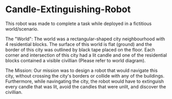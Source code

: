 # Candle-Extinguishing-Robot
This robot was made to complete a task while deployed in a fictitious world/scenario.

The "World":
The world was a rectangular-shaped city neighbourhood with 4 residential blocks. The surface of this world is flat (ground) and the border of this city was outlined by black tape placed on the floor. Each corner and intersection of this city had a lit candle and one of the residential blocks contained a visible civillian (Please refer to world diagram).

The Mission:
Our mission was to design a robot that would navigate this city, without crossing the city's borders or collide with any of the buildings. Furthermore, while navingating the city, the robot would have to extinguish every candle that was lit, avoid the candles that were unlit, and discover the civillian.
